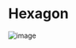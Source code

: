 # Hexagon
![image](https://user-images.githubusercontent.com/54160011/166126087-5e3b1c82-c537-497c-8db0-1cadfc75015a.png)

